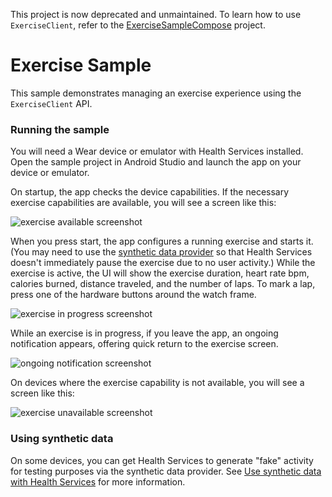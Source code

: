 This project is now deprecated and unmaintained. To learn how to use `ExerciseClient`, refer to
the [ExerciseSampleCompose](https://github.com/android/health-samples/tree/main/health-services/ExerciseSampleCompose) 
project.

# Exercise Sample

This sample demonstrates managing an exercise experience using the `ExerciseClient` API.

### Running the sample

You will need a Wear device or emulator with Health Services installed. Open the sample project in
Android Studio and launch the app on your device or emulator.

On startup, the app checks the device capabilities. If the necessary exercise capabilities are
available, you will see a screen like this:

![exercise available screenshot](screenshots/exercise_available.png)

When you press start, the app configures a running exercise and starts it. (You may need to use the
[synthetic data provider](#using-synthetic-data) so that Health Services doesn't immediately pause
the exercise due to no user activity.) While the exercise is active, the UI will show the exercise
duration, heart rate bpm, calories burned, distance traveled, and the number of laps. To mark a lap,
press one of the hardware buttons around the watch frame.

![exercise in progress screenshot](screenshots/exercise_in_progress.png)

While an exercise is in progress, if you leave the app, an ongoing notification appears, offering
quick return to the exercise screen.

![ongoing notification screenshot](screenshots/ongoing_notification.png)

On devices where the exercise capability is not available, you will see a screen like this:

![exercise unavailable screenshot](screenshots/exercise_not_available.png)

### Using synthetic data

On some devices, you can get Health Services to generate "fake" activity for testing purposes via
the synthetic data provider. See [Use synthetic data with Health Services](https://developer.android.com/training/wearables/health-services/synthetic-data)
for more information.
